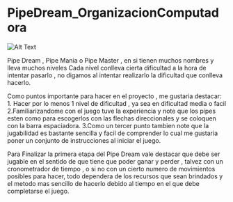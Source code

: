 # PipeDream_OrganizacionComputadora

![Alt Text](https://upload.wikimedia.org/wikipedia/en/b/b0/Pipedream.png)


Pipe Dream , Pipe Mania  o Pipe Master , en si tienen muchos nombres y lleva muchos niveles
Cada nivel conlleva cierta dificultad a la hora de intentar pasarlo , no digamos al intentar realizarlo la dificultad que
conlleva hacerlo.

Como puntos importante para hacer en el proyecto , me gustaria destacar:
    1. Hacer por lo menos 1 nivel de dificultad , ya sea en dificultad media o facil
    2.Familiarizandome con el juego tuve la experiencia  y note que los pipes esten como para escogerlos con las flechas
     direccionales y se coloquen con la barra espaciadora.
    3.Como un tercer punto tambien note que la jugabilidad es bastante sencilla y facil de comprender lo cual me gustaria
     poner un conjunto de instrucciones al iniciar el juego.

Para Finalizar la primera etapa del Pipe Dream vale destacar que debe ser jugable en el sentido de que tiene que poder ganar y perder , talvez con un cronometrador de tiempo , o  si no con un cierto numero de movimientos posibles para hacer, todo dependera de los recursos que sean brindados y el metodo mas sencillo de hacerlo debido al tiempo en el que debe completarse el juego.
